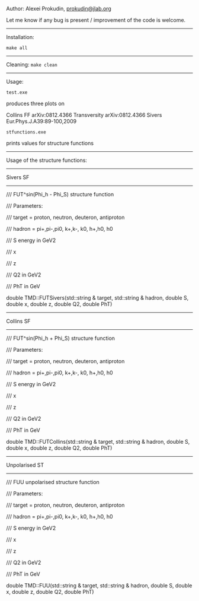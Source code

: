 Author: Alexei Prokudin, 
prokudin@jlab.org

Let me know if any bug is present / improvement of the code is welcome.


***************
Installation:

```make all```


***************
Cleaning:
```make clean```


***************
Usage:

```test.exe``` 

produces three plots on 

Collins FF   arXiv:0812.4366
Transversity arXiv:0812.4366
Sivers       Eur.Phys.J.A39:89-100,2009


```stfunctions.exe```

prints values for structure functions

***************
Usage of the structure functions:

*************** 
Sivers SF
***********************

/// FUT^sin(Phi_h - Phi_S) structure function

/// Parameters: 

/// target = proton, neutron, deuteron, antiproton

/// hadron = pi+,pi-,pi0, k+,k-, k0, h+,h0, h0

/// S energy in GeV2

/// x

/// z

/// Q2 in GeV2

/// PhT in GeV

double TMD::FUTSivers(std::string & target, std::string & hadron, double S, double x, double z, double Q2, double PhT) 

*************** 
Collins SF
***********************
 
/// FUT^sin(Phi_h + Phi_S) structure function

/// Parameters: 

/// target = proton, neutron, deuteron, antiproton

/// hadron = pi+,pi-,pi0, k+,k-, k0, h+,h0, h0

/// S energy in GeV2

/// x

/// z

/// Q2 in GeV2

/// PhT in GeV

double TMD::FUTCollins(std::string & target, std::string & hadron, double S, double x, double z, double Q2, double PhT)

*************** 
Unpolarised ST
***********************

/// FUU unpolarised structure function

/// Parameters: 

/// target = proton, neutron, deuteron, antiproton

/// hadron = pi+,pi-,pi0, k+,k-, k0, h+,h0, h0

/// S energy in GeV2

/// x

/// z

/// Q2 in GeV2

/// PhT in GeV

double TMD::FUU(std::string & target, std::string & hadron, double S, double x, double z, double Q2, double PhT)
 

